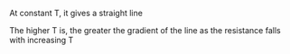 
At constant T, it gives a straight line

The higher T is, the greater the gradient of the line as the resistance falls with increasing T